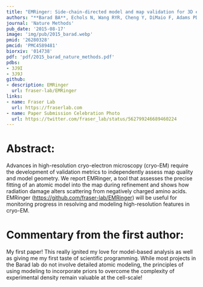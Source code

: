 ```yaml
---
title: "EMRinger: Side-chain-directed model and map validation for 3D electron cryomicroscopy"
authors: "**Barad BA**, Echols N, Wang RYR, Cheng Y, DiMaio F, Adams PD, Fraser JS"
journal: 'Nature Methods'
pub_date: '2015-08-17'
image: 'img/pub/2015_barad.webp'
pmid: '26280328'
pmcid: 'PMC4589481'
biorxiv: '014738'
pdf: 'pdf/2015_barad_nature_methods.pdf'
pdbs:
- 3J9I
- 3J9J
github:
- description: EMRinger
  url: fraser-lab/EMRinger
links:
- name: Fraser Lab
  url: https://fraserlab.com
- name: Paper Submission Celebration Photo
  url: https://twitter.com/fraser_lab/status/562799246689460224
---
```

# Abstract:
Advances in high-resolution cryo-electron microscopy (cryo-EM)
require the development of validation metrics to independently
assess map quality and model geometry. We report EMRinger,
a tool that assesses the precise fitting of an atomic model into
the map during refinement and shows how radiation damage
alters scattering from negatively charged amino acids. EMRinger
(https://github.com/fraser-lab/EMRinger) will be useful for
monitoring progress in resolving and modeling high-resolution
features in cryo-EM.

# Commentary from the first author:
My first paper! This really ignited my love for model-based analysis as well as giving me my first taste of scientific programming. 
While most projects in the Barad lab do not involve detailed atomic modeling, 
the principles of using modeling to incorporate priors to overcome the complexity of experimental density remain valuable at the cell-scale!
